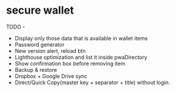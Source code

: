 # secure wallet

TODO -

- Display only those data that is available in wallet items
- Password generator
- New version alert, reload btn
- Lighthouse optimization and list it inside pwaDirectory
- Show confirmation box before removing item
- Backup & restore
- Dropbox + Google Drive sync
- Direct/Quick Copy(master key + separator + title) without login.
